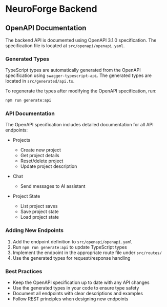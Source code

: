 # NeuroForge Backend

## OpenAPI Documentation

The backend API is documented using OpenAPI 3.1.0 specification. The specification file is located at `src/openapi/openapi.yaml`.

### Generated Types

TypeScript types are automatically generated from the OpenAPI specification using `swagger-typescript-api`. The generated types are located in `src/generated/api.ts`.

To regenerate the types after modifying the OpenAPI specification, run:

```bash
npm run generate:api
```

### API Documentation

The OpenAPI specification includes detailed documentation for all API endpoints:

- Projects
  - Create new project
  - Get project details
  - Reset/delete project
  - Update project description

- Chat
  - Send messages to AI assistant

- Project State
  - List project saves
  - Save project state
  - Load project state

### Adding New Endpoints

1. Add the endpoint definition to `src/openapi/openapi.yaml`
2. Run `npm run generate:api` to update TypeScript types
3. Implement the endpoint in the appropriate route file under `src/routes/`
4. Use the generated types for request/response handling

### Best Practices

- Keep the OpenAPI specification up to date with any API changes
- Use the generated types in your code to ensure type safety
- Document all endpoints with clear descriptions and examples
- Follow REST principles when designing new endpoints
